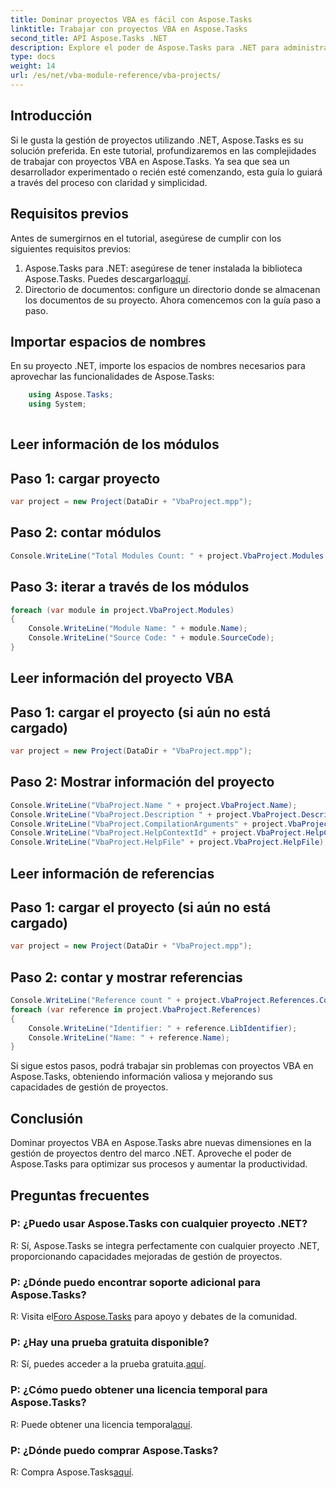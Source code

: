 ```yaml
---
title: Dominar proyectos VBA es fácil con Aspose.Tasks
linktitle: Trabajar con proyectos VBA en Aspose.Tasks
second_title: API Aspose.Tasks .NET
description: Explore el poder de Aspose.Tasks para .NET para administrar proyectos VBA sin esfuerzo. Mejore sus capacidades de gestión de proyectos con esta guía paso a paso.
type: docs
weight: 14
url: /es/net/vba-module-reference/vba-projects/
---
```

## Introducción
Si le gusta la gestión de proyectos utilizando .NET, Aspose.Tasks es su solución preferida. En este tutorial, profundizaremos en las complejidades de trabajar con proyectos VBA en Aspose.Tasks. Ya sea que sea un desarrollador experimentado o recién esté comenzando, esta guía lo guiará a través del proceso con claridad y simplicidad.
## Requisitos previos
Antes de sumergirnos en el tutorial, asegúrese de cumplir con los siguientes requisitos previos:
1.  Aspose.Tasks para .NET: asegúrese de tener instalada la biblioteca Aspose.Tasks. Puedes descargarlo[aquí](https://releases.aspose.com/tasks/net/).
2. Directorio de documentos: configure un directorio donde se almacenan los documentos de su proyecto.
Ahora comencemos con la guía paso a paso.
## Importar espacios de nombres
En su proyecto .NET, importe los espacios de nombres necesarios para aprovechar las funcionalidades de Aspose.Tasks:
```csharp
    using Aspose.Tasks;
    using System;
    
```
## Leer información de los módulos
## Paso 1: cargar proyecto
```csharp
var project = new Project(DataDir + "VbaProject.mpp");
```
## Paso 2: contar módulos
```csharp
Console.WriteLine("Total Modules Count: " + project.VbaProject.Modules.Count);
```
## Paso 3: iterar a través de los módulos
```csharp
foreach (var module in project.VbaProject.Modules)
{
    Console.WriteLine("Module Name: " + module.Name);
    Console.WriteLine("Source Code: " + module.SourceCode);
}
```
## Leer información del proyecto VBA
## Paso 1: cargar el proyecto (si aún no está cargado)
```csharp
var project = new Project(DataDir + "VbaProject.mpp");
```
## Paso 2: Mostrar información del proyecto
```csharp
Console.WriteLine("VbaProject.Name " + project.VbaProject.Name);
Console.WriteLine("VbaProject.Description " + project.VbaProject.Description);
Console.WriteLine("VbaProject.CompilationArguments" + project.VbaProject.CompilationArguments);
Console.WriteLine("VbaProject.HelpContextId" + project.VbaProject.HelpContextId);
Console.WriteLine("VbaProject.HelpFile" + project.VbaProject.HelpFile);
```
## Leer información de referencias
## Paso 1: cargar el proyecto (si aún no está cargado)
```csharp
var project = new Project(DataDir + "VbaProject.mpp");
```
## Paso 2: contar y mostrar referencias
```csharp
Console.WriteLine("Reference count " + project.VbaProject.References.Count);
foreach (var reference in project.VbaProject.References)
{
    Console.WriteLine("Identifier: " + reference.LibIdentifier);
    Console.WriteLine("Name: " + reference.Name);
}
```
Si sigue estos pasos, podrá trabajar sin problemas con proyectos VBA en Aspose.Tasks, obteniendo información valiosa y mejorando sus capacidades de gestión de proyectos.
## Conclusión
Dominar proyectos VBA en Aspose.Tasks abre nuevas dimensiones en la gestión de proyectos dentro del marco .NET. Aproveche el poder de Aspose.Tasks para optimizar sus procesos y aumentar la productividad.
## Preguntas frecuentes
### P: ¿Puedo usar Aspose.Tasks con cualquier proyecto .NET?
R: Sí, Aspose.Tasks se integra perfectamente con cualquier proyecto .NET, proporcionando capacidades mejoradas de gestión de proyectos.
### P: ¿Dónde puedo encontrar soporte adicional para Aspose.Tasks?
 R: Visita el[Foro Aspose.Tasks](https://forum.aspose.com/c/tasks/15) para apoyo y debates de la comunidad.
### P: ¿Hay una prueba gratuita disponible?
 R: Sí, puedes acceder a la prueba gratuita.[aquí](https://releases.aspose.com/).
### P: ¿Cómo puedo obtener una licencia temporal para Aspose.Tasks?
R: Puede obtener una licencia temporal[aquí](https://purchase.aspose.com/temporary-license/).
### P: ¿Dónde puedo comprar Aspose.Tasks?
 R: Compra Aspose.Tasks[aquí](https://purchase.aspose.com/buy).